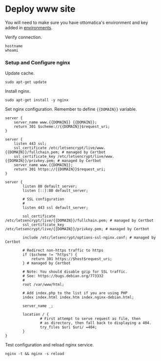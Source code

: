 # Deploy www site

You will need to make sure you have ottomatica's environment and key added in [environments](/targets).

Verify connection.

```bash|{type: 'command'}
hostname
whoami
```

### Setup and Configure nginx

Update cache.

```bash|{type: 'command', failed_when: 'exitCode!=0'}
sudo apt-get update
```

Install nginx.

```bash|{type: 'command', failed_when: 'exitCode!=0'}
sudo apt-get install -y nginx
```

Set nginx configuration. Remember to define `{{DOMAIN}}` variable.

```nginx|{type: 'file', path: '/etc/nginx/sites-available/default', variables: 'DOMAIN'}
server {
    server_name www.{{DOMAIN}} {{DOMAIN}};
    return 301 $scheme://{{DOMAIN}}$request_uri;
}

server {
    listen 443 ssl;
    ssl_certificate /etc/letsencrypt/live/www.{{DOMAIN}}/fullchain.pem; # managed by Certbot
    ssl_certificate_key /etc/letsencrypt/live/www.{{DOMAIN}}/privkey.pem; # managed by Certbot
    server_name www.{{DOMAIN}};
    return 301 https://{{DOMAIN}}$request_uri;
}

server {
        listen 80 default_server;
        listen [::]:80 default_server;

        # SSL configuration
        #
        listen 443 ssl default_server;

        ssl_certificate /etc/letsencrypt/live/{{DOMAIN}}/fullchain.pem; # managed by Certbot
        ssl_certificate_key /etc/letsencrypt/live/{{DOMAIN}}/privkey.pem; # managed by Certbot

        include /etc/letsencrypt/options-ssl-nginx.conf; # managed by Certbot

        # Redirect non-https traffic to https
        if ($scheme != "https") {
            return 301 https://$host$request_uri;
        } # managed by Certbot

        # Note: You should disable gzip for SSL traffic.
        # See: https://bugs.debian.org/773332
        #
        root /var/www/html;

        # Add index.php to the list if you are using PHP
        index index.html index.htm index.nginx-debian.html;

        server_name _;

        location / {
                # First attempt to serve request as file, then
                # as directory, then fall back to displaying a 404.
                try_files $uri $uri/ =404;
        }
}
```

Test configuration and reload nginx service.

```bash|{type: 'command', failed_when: 'exitCode!=0'}
nginx -t && nginx -s reload
```